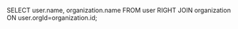 SELECT user.name, organization.name FROM user RIGHT JOIN organization ON user.orgId=organization.id;

